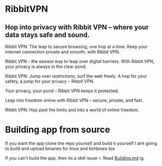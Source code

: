 # RibbitVPN
## Hop into privacy with Ribbit VPN – where your data stays safe and sound.
Ribbit VPN: The leap to secure browsing, one hop at a time.
Keep your internet connection private and smooth, with Ribbit VPN.

Ribbit VPN – the easiest way to leap over digital barriers.
With Ribbit VPN, your privacy is always in the clear pond.

Ribbit VPN: Jump over restrictions, surf the web freely.
A hop for your safety, a jump for your privacy – Ribbit VPN.

Your privacy, your pond – Ribbit VPN keeps it protected.

Leap into freedom online with Ribbit VPN – secure, private, and fast.

Ribbit VPN: Hop past the limits and into a world of online freedom.

# Building app from source
If you want the app clone the repo yourself and build it yourself I aint going to build and upload binaries for linux and bimbows too

If you can't build the app, then its a skill issue 💀.
Read [Building.md]() ig.

